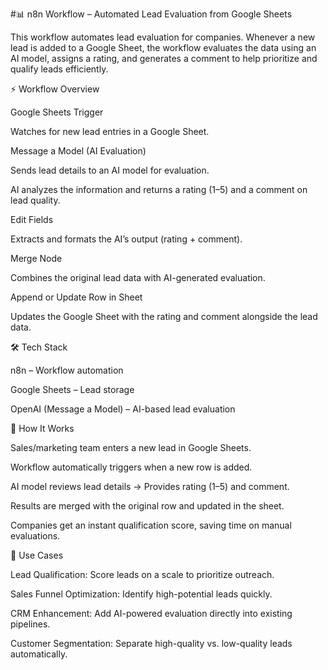 #📊 n8n Workflow – Automated Lead Evaluation from Google Sheets

This workflow automates lead evaluation for companies. Whenever a new lead is added to a Google Sheet, the workflow evaluates the data using an AI model, assigns a rating, and generates a comment to help prioritize and qualify leads efficiently.

⚡ Workflow Overview

Google Sheets Trigger

Watches for new lead entries in a Google Sheet.

Message a Model (AI Evaluation)

Sends lead details to an AI model for evaluation.

AI analyzes the information and returns a rating (1–5) and a comment on lead quality.

Edit Fields

Extracts and formats the AI’s output (rating + comment).

Merge Node

Combines the original lead data with AI-generated evaluation.

Append or Update Row in Sheet

Updates the Google Sheet with the rating and comment alongside the lead data.

🛠️ Tech Stack

n8n – Workflow automation

Google Sheets – Lead storage

OpenAI (Message a Model) – AI-based lead evaluation

🚀 How It Works

Sales/marketing team enters a new lead in Google Sheets.

Workflow automatically triggers when a new row is added.

AI model reviews lead details → Provides rating (1–5) and comment.

Results are merged with the original row and updated in the sheet.

Companies get an instant qualification score, saving time on manual evaluations.

📌 Use Cases

Lead Qualification: Score leads on a scale to prioritize outreach.

Sales Funnel Optimization: Identify high-potential leads quickly.

CRM Enhancement: Add AI-powered evaluation directly into existing pipelines.

Customer Segmentation: Separate high-quality vs. low-quality leads automatically.
